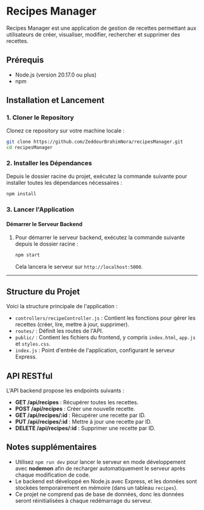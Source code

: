 
# Recipes Manager

Recipes Manager est une application de gestion de recettes permettant aux utilisateurs de créer, visualiser, modifier, rechercher et supprimer des recettes.

## Prérequis

- Node.js (version 20.17.0 ou plus)
- npm

## Installation et Lancement

### 1. Cloner le Repository

Clonez ce repository sur votre machine locale :

```bash
git clone https://github.com/ZeddourBrahimNora/recipesManager.git
cd recipesManager
```

### 2. Installer les Dépendances

Depuis le dossier racine du projet, exécutez la commande suivante pour installer toutes les dépendances nécessaires :

```bash
npm install
```

### 3. Lancer l'Application

#### Démarrer le Serveur Backend

1. Pour démarrer le serveur backend, exécutez la commande suivante depuis le dossier racine :

   ```bash
   npm start
   ```

   Cela lancera le serveur sur `http://localhost:5000`.



---

## Structure du Projet

Voici la structure principale de l'application :

- `controllers/recipeController.js` : Contient les fonctions pour gérer les recettes (créer, lire, mettre à jour, supprimer).
- `routes/` : Définit les routes de l'API.
- `public/` : Contient les fichiers du frontend, y compris `index.html`, `app.js` et `styles.css`.
- `index.js` : Point d'entrée de l'application, configurant le serveur Express.

## API RESTful

L'API backend propose les endpoints suivants :

- **GET /api/recipes** : Récupérer toutes les recettes.
- **POST /api/recipes** : Créer une nouvelle recette.
- **GET /api/recipes/:id** : Récupérer une recette par ID.
- **PUT /api/recipes/:id** : Mettre à jour une recette par ID.
- **DELETE /api/recipes/:id** : Supprimer une recette par ID.

## Notes supplémentaires

- Utilisez `npm run dev` pour lancer le serveur en mode développement avec **nodemon** afin de recharger automatiquement le serveur après chaque modification de code.
- Le backend est développé en Node.js avec Express, et les données sont stockées temporairement en mémoire (dans un tableau `recipes`).
- Ce projet ne comprend pas de base de données, donc les données seront réinitialisées à chaque redémarrage du serveur.


